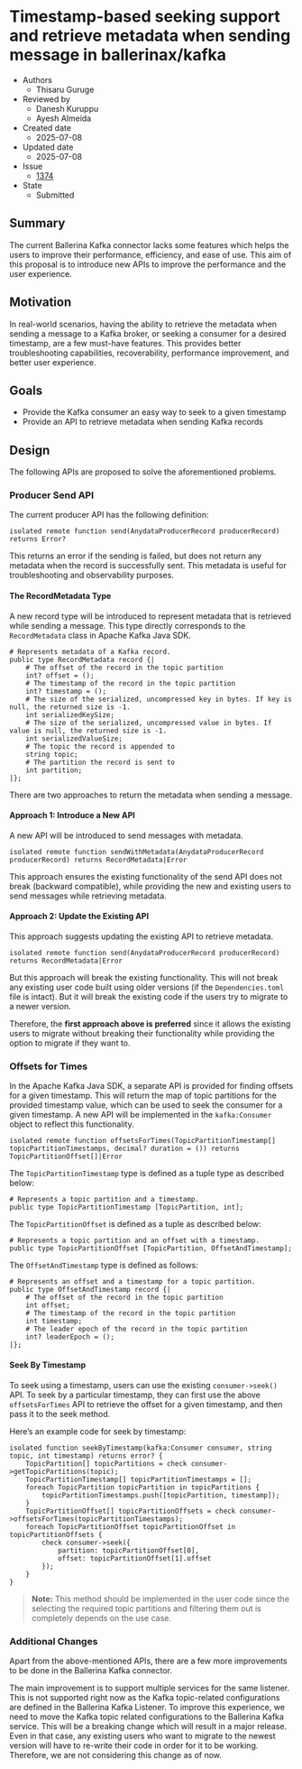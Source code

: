 # Timestamp-based seeking support and retrieve metadata when sending message in ballerinax/kafka

- Authors
  - Thisaru Guruge
- Reviewed by
  - Danesh Kuruppu
  - Ayesh Almeida
- Created date 
  - 2025-07-08 
- Updated date
  - 2025-07-08
- Issue
  - [1374](https://github.com/ballerina-platform/ballerina-spec/issues/1374)
- State
  - Submitted

## Summary

The current Ballerina Kafka connector lacks some features which helps the users to improve their performance, efficiency, and ease of use. This aim of this proposal is to introduce new APIs to improve the performance and the user experience.

## Motivation

In real-world scenarios, having the ability to retrieve the metadata when sending a message to a Kafka broker, or seeking a consumer for a desired timestamp, are a few must-have features. This provides better troubleshooting capabilities, recoverability, performance improvement, and better user experience.

## Goals

* Provide the Kafka consumer an easy way to seek to a given timestamp
* Provide an API to retrieve metadata when sending Kafka records 

## Design

The following APIs are proposed to solve the aforementioned problems.

### Producer Send API
The current producer API has the following definition:

```ballerina
isolated remote function send(AnydataProducerRecord producerRecord) returns Error?
```

This returns an error if the sending is failed, but does not return any metadata when the record is successfully sent. This metadata is useful for troubleshooting and observability purposes.

#### The RecordMetadata Type

A new record type will be introduced to represent metadata that is retrieved while sending a message. This type directly corresponds to the `RecordMetadata` class in Apache Kafka Java SDK.

```ballerina
# Represents metadata of a Kafka record.
public type RecordMetadata record {|
    # The offset of the record in the topic partition
    int? offset = ();
    # The timestamp of the record in the topic partition
    int? timestamp = ();
    # The size of the serialized, uncompressed key in bytes. If key is null, the returned size is -1.
    int serializedKeySize;
    # The size of the serialized, uncompressed value in bytes. If value is null, the returned size is -1.
    int serializedValueSize;
    # The topic the record is appended to
    string topic;
    # The partition the record is sent to
    int partition;
|};
```

There are two approaches to return the metadata when sending a message.

#### Approach 1: Introduce a New API

A new API will be introduced to send messages with metadata.

```ballerina
isolated remote function sendWithMetadata(AnydataProducerRecord producerRecord) returns RecordMetadata|Error
```

This approach ensures the existing functionality of the send API does not break (backward compatible), while providing the new and existing users to send messages while retrieving metadata.

#### Approach 2: Update the Existing API

This approach suggests updating the existing API to retrieve metadata.

```ballerina
isolated remote function send(AnydataProducerRecord producerRecord) returns RecordMetadata|Error
```

But this approach will break the existing functionality. This will not break any existing user code built using older versions (if the `Dependencies.toml` file is intact). But it will break the existing code if the users try to migrate to a newer version.

Therefore, the **first approach above is preferred** since it allows the existing users to migrate without breaking their functionality while providing the option to migrate if they want to.

### Offsets for Times

In the Apache Kafka Java SDK, a separate API is provided for finding offsets for a given timestamp. This will return the map of topic partitions for the provided timestamp value, which can be used to seek the consumer for a given timestamp. A new API will be implemented in the `kafka:Consumer` object to reflect this functionality.

```ballerina
isolated remote function offsetsForTimes(TopicPartitionTimestamp[] topicPartitionTimestamps, decimal? duration = ()) returns TopicPartitionOffset[]|Error
```

The `TopicPartitionTimestamp` type is defined as a tuple type as described below:

```ballerina
# Represents a topic partition and a timestamp.
public type TopicPartitionTimestamp [TopicPartition, int];
```

The `TopicPartitionOffset` is defined as a tuple as described below:

```ballerina
# Represents a topic partition and an offset with a timestamp.
public type TopicPartitionOffset [TopicPartition, OffsetAndTimestamp];
```

The `OffsetAndTimestamp` type is defined as follows:

```ballerina
# Represents an offset and a timestamp for a topic partition.
public type OffsetAndTimestamp record {|
    # The offset of the record in the topic partition
    int offset;
    # The timestamp of the record in the topic partition
    int timestamp;
    # The leader epoch of the record in the topic partition
    int? leaderEpoch = ();
|};
```

#### Seek By Timestamp

To seek using a timestamp, users can use the existing `consumer->seek()` API. To seek by a particular timestamp, they can first use the above `offsetsForTimes` API to retrieve the offset for a given timestamp, and then pass it to the seek method.

Here’s an example code for seek by timestamp:

```ballerina
isolated function seekByTimestamp(kafka:Consumer consumer, string topic, int timestamp) returns error? {
    TopicPartition[] topicPartitions = check consumer->getTopicPartitions(topic);
    TopicPartitionTimestamp[] topicPartitionTimestamps = [];
    foreach TopicPartition topicPartition in topicPartitions {
        topicPartitionTimestamps.push([topicPartition, timestamp]);
    }
    TopicPartitionOffset[] topicPartitionOffsets = check consumer->offsetsForTimes(topicPartitionTimestamps);
    foreach TopicPartitionOffset topicPartitionOffset in topicPartitionOffsets {
        check consumer->seek({
            partition: topicPartitionOffset[0],
            offset: topicPartitionOffset[1].offset
        });
    }
}
```

> **Note:** This method should be implemented in the user code since the selecting the required topic partitions and filtering them out is completely depends on the use case.

### Additional Changes

Apart from the above-mentioned APIs, there are a few more improvements to be done in the Ballerina Kafka connector.

The main improvement is to support multiple services for the same listener. This is not supported right now as the Kafka topic-related configurations are defined in the Ballerina Kafka Listener. To improve this experience, we need to move the Kafka topic related configurations to the Ballerina Kafka service. This will be a breaking change which will result in a major release. Even in that case, any existing users who want to migrate to the newest version will have to re-write their code in order for it to be working. Therefore, we are not considering this change as of now.
